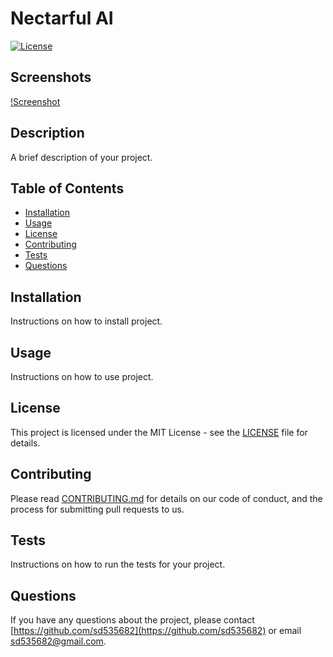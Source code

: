 # Nectarful AI

[![License](https://img.shields.io/badge/License-MIT-yellow.svg)](https://opensource.org/licenses/MIT)

## Screenshots
[!Screenshot](https://i.imgur.com/UJtOFUR.png)

## Description

A brief description of your project.

## Table of Contents

- [Installation](#installation)
- [Usage](#usage)
- [License](#license)
- [Contributing](#contributing)
- [Tests](#tests)
- [Questions](#questions)

## Installation

Instructions on how to install project.

## Usage

Instructions on how to use project.

## License

This project is licensed under the MIT License - see the [LICENSE](LICENSE) file for details.

## Contributing

Please read [CONTRIBUTING.md](CONTRIBUTING.md) for details on our code of conduct, and the process for submitting pull requests to us.

## Tests

Instructions on how to run the tests for your project.

## Questions

If you have any questions about the project, please contact [https://github.com/sd535682](https://github.com/sd535682) or email [sd535682@gmail.com](mailto:sd535682@gmail.com).